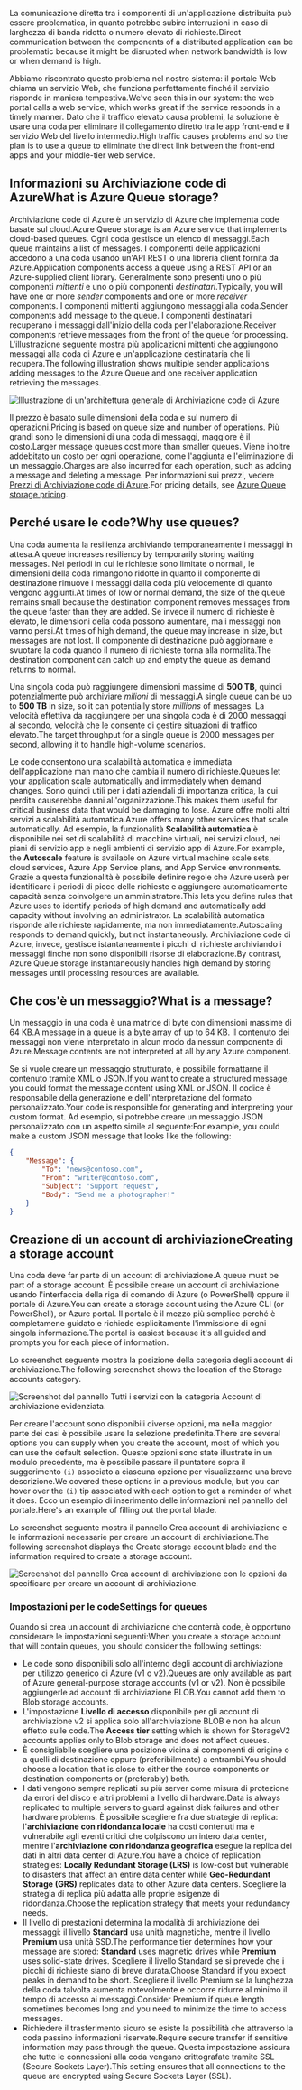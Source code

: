 <span data-ttu-id="646fa-101">La comunicazione diretta tra i componenti di un'applicazione distribuita può essere problematica, in quanto potrebbe subire interruzioni in caso di larghezza di banda ridotta o numero elevato di richieste.</span><span class="sxs-lookup"><span data-stu-id="646fa-101">Direct communication between the components of a distributed application can be problematic because it might be disrupted when network bandwidth is low or when demand is high.</span></span>

<span data-ttu-id="646fa-102">Abbiamo riscontrato questo problema nel nostro sistema: il portale Web chiama un servizio Web, che funziona perfettamente finché il servizio risponde in maniera tempestiva.</span><span class="sxs-lookup"><span data-stu-id="646fa-102">We've seen this in our system: the web portal calls a web service, which works great if the service responds in a timely manner.</span></span> <span data-ttu-id="646fa-103">Dato che il traffico elevato causa problemi, la soluzione è usare una coda per eliminare il collegamento diretto tra le app front-end e il servizio Web del livello intermedio.</span><span class="sxs-lookup"><span data-stu-id="646fa-103">High traffic causes problems and so the plan is to use a queue to eliminate the direct link between the front-end apps and your middle-tier web service.</span></span>

## <a name="what-is-azure-queue-storage"></a><span data-ttu-id="646fa-104">Informazioni su Archiviazione code di Azure</span><span class="sxs-lookup"><span data-stu-id="646fa-104">What is Azure Queue storage?</span></span>

<span data-ttu-id="646fa-105">Archiviazione code di Azure è un servizio di Azure che implementa code basate sul cloud.</span><span class="sxs-lookup"><span data-stu-id="646fa-105">Azure Queue storage is an Azure service that implements cloud-based queues.</span></span> <span data-ttu-id="646fa-106">Ogni coda gestisce un elenco di messaggi.</span><span class="sxs-lookup"><span data-stu-id="646fa-106">Each queue maintains a list of messages.</span></span> <span data-ttu-id="646fa-107">I componenti delle applicazioni accedono a una coda usando un'API REST o una libreria client fornita da Azure.</span><span class="sxs-lookup"><span data-stu-id="646fa-107">Application components access a queue using a REST API or an Azure-supplied client library.</span></span> <span data-ttu-id="646fa-108">Generalmente sono presenti uno o più componenti _mittenti_ e uno o più componenti _destinatari_.</span><span class="sxs-lookup"><span data-stu-id="646fa-108">Typically, you will have one or more _sender_ components and one or more _receiver_ components.</span></span> <span data-ttu-id="646fa-109">I componenti mittenti aggiungono messaggi alla coda.</span><span class="sxs-lookup"><span data-stu-id="646fa-109">Sender components add message to the queue.</span></span> <span data-ttu-id="646fa-110">I componenti destinatari recuperano i messaggi dall'inizio della coda per l'elaborazione.</span><span class="sxs-lookup"><span data-stu-id="646fa-110">Receiver components retrieve messages from the front of the queue for processing.</span></span> <span data-ttu-id="646fa-111">L'illustrazione seguente mostra più applicazioni mittenti che aggiungono messaggi alla coda di Azure e un'applicazione destinataria che li recupera.</span><span class="sxs-lookup"><span data-stu-id="646fa-111">The following illustration shows multiple sender applications adding messages to the Azure Queue and one receiver application retrieving the messages.</span></span>

![Illustrazione di un'architettura generale di Archiviazione code di Azure](../media/2-queue-overview.png)

<span data-ttu-id="646fa-113">Il prezzo è basato sulle dimensioni della coda e sul numero di operazioni.</span><span class="sxs-lookup"><span data-stu-id="646fa-113">Pricing is based on queue size and number of operations.</span></span> <span data-ttu-id="646fa-114">Più grandi sono le dimensioni di una coda di messaggi, maggiore è il costo.</span><span class="sxs-lookup"><span data-stu-id="646fa-114">Larger message queues cost more than smaller queues.</span></span> <span data-ttu-id="646fa-115">Viene inoltre addebitato un costo per ogni operazione, come l'aggiunta e l'eliminazione di un messaggio.</span><span class="sxs-lookup"><span data-stu-id="646fa-115">Charges are also incurred for each operation, such as adding a message and deleting a message.</span></span> <span data-ttu-id="646fa-116">Per informazioni sui prezzi, vedere [Prezzi di Archiviazione code di Azure](https://azure.microsoft.com/pricing/details/storage/queues/).</span><span class="sxs-lookup"><span data-stu-id="646fa-116">For pricing details, see [Azure Queue storage pricing](https://azure.microsoft.com/pricing/details/storage/queues/).</span></span>

## <a name="why-use-queues"></a><span data-ttu-id="646fa-117">Perché usare le code?</span><span class="sxs-lookup"><span data-stu-id="646fa-117">Why use queues?</span></span>

<span data-ttu-id="646fa-118">Una coda aumenta la resilienza archiviando temporaneamente i messaggi in attesa.</span><span class="sxs-lookup"><span data-stu-id="646fa-118">A queue increases resiliency by temporarily storing waiting messages.</span></span> <span data-ttu-id="646fa-119">Nei periodi in cui le richieste sono limitate o normali, le dimensioni della coda rimangono ridotte in quanto il componente di destinazione rimuove i messaggi dalla coda più velocemente di quanto vengono aggiunti.</span><span class="sxs-lookup"><span data-stu-id="646fa-119">At times of low or normal demand, the size of the queue remains small because the destination component removes messages from the queue faster than they are added.</span></span> <span data-ttu-id="646fa-120">Se invece il numero di richieste è elevato, le dimensioni della coda possono aumentare, ma i messaggi non vanno persi.</span><span class="sxs-lookup"><span data-stu-id="646fa-120">At times of high demand, the queue may increase in size, but messages are not lost.</span></span> <span data-ttu-id="646fa-121">Il componente di destinazione può aggiornare e svuotare la coda quando il numero di richieste torna alla normalità.</span><span class="sxs-lookup"><span data-stu-id="646fa-121">The destination component can catch up and empty the queue as demand returns to normal.</span></span>

<span data-ttu-id="646fa-122">Una singola coda può raggiungere dimensioni massime di **500 TB**, quindi potenzialmente può archiviare _milioni_ di messaggi.</span><span class="sxs-lookup"><span data-stu-id="646fa-122">A single queue can be up to **500 TB** in size, so it can potentially store _millions_ of messages.</span></span> <span data-ttu-id="646fa-123">La velocità effettiva da raggiungere per una singola coda è di 2000 messaggi al secondo, velocità che le consente di gestire situazioni di traffico elevato.</span><span class="sxs-lookup"><span data-stu-id="646fa-123">The target throughput for a single queue is 2000 messages per second, allowing it to handle high-volume scenarios.</span></span>

<span data-ttu-id="646fa-124">Le code consentono una scalabilità automatica e immediata dell'applicazione man mano che cambia il numero di richieste.</span><span class="sxs-lookup"><span data-stu-id="646fa-124">Queues let your application scale automatically and immediately when demand changes.</span></span> <span data-ttu-id="646fa-125">Sono quindi utili per i dati aziendali di importanza critica, la cui perdita causerebbe danni all'organizzazione.</span><span class="sxs-lookup"><span data-stu-id="646fa-125">This makes them useful for critical business data that would be damaging to lose.</span></span> <span data-ttu-id="646fa-126">Azure offre molti altri servizi a scalabilità automatica.</span><span class="sxs-lookup"><span data-stu-id="646fa-126">Azure offers many other services that scale automatically.</span></span> <span data-ttu-id="646fa-127">Ad esempio, la funzionalità **Scalabilità automatica** è disponibile nei set di scalabilità di macchine virtuali, nei servizi cloud, nei piani di servizio app e negli ambienti di servizio app di Azure.</span><span class="sxs-lookup"><span data-stu-id="646fa-127">For example, the **Autoscale** feature is available on Azure virtual machine scale sets, cloud services, Azure App Service plans, and App Service environments.</span></span> <span data-ttu-id="646fa-128">Grazie a questa funzionalità è possibile definire regole che Azure userà per identificare i periodi di picco delle richieste e aggiungere automaticamente capacità senza coinvolgere un amministratore.</span><span class="sxs-lookup"><span data-stu-id="646fa-128">This lets you define rules that Azure uses to identify periods of high demand and automatically add capacity without involving an administrator.</span></span> <span data-ttu-id="646fa-129">La scalabilità automatica risponde alle richieste rapidamente, ma non immediatamente.</span><span class="sxs-lookup"><span data-stu-id="646fa-129">Autoscaling responds to demand quickly, but not instantaneously.</span></span> <span data-ttu-id="646fa-130">Archiviazione code di Azure, invece, gestisce istantaneamente i picchi di richieste archiviando i messaggi finché non sono disponibili risorse di elaborazione.</span><span class="sxs-lookup"><span data-stu-id="646fa-130">By contrast, Azure Queue storage instantaneously handles high demand by storing messages until processing resources are available.</span></span>

## <a name="what-is-a-message"></a><span data-ttu-id="646fa-131">Che cos'è un messaggio?</span><span class="sxs-lookup"><span data-stu-id="646fa-131">What is a message?</span></span>

<span data-ttu-id="646fa-132">Un messaggio in una coda è una matrice di byte con dimensioni massime di 64 KB.</span><span class="sxs-lookup"><span data-stu-id="646fa-132">A message in a queue is a byte array of up to 64 KB.</span></span> <span data-ttu-id="646fa-133">Il contenuto dei messaggi non viene interpretato in alcun modo da nessun componente di Azure.</span><span class="sxs-lookup"><span data-stu-id="646fa-133">Message contents are not interpreted at all by any Azure component.</span></span>

<span data-ttu-id="646fa-134">Se si vuole creare un messaggio strutturato, è possibile formattarne il contenuto tramite XML o JSON.</span><span class="sxs-lookup"><span data-stu-id="646fa-134">If you want to create a structured message, you could format the message content using XML or JSON.</span></span> <span data-ttu-id="646fa-135">Il codice è responsabile della generazione e dell'interpretazione del formato personalizzato.</span><span class="sxs-lookup"><span data-stu-id="646fa-135">Your code is responsible for generating and interpreting your custom format.</span></span> <span data-ttu-id="646fa-136">Ad esempio, si potrebbe creare un messaggio JSON personalizzato con un aspetto simile al seguente:</span><span class="sxs-lookup"><span data-stu-id="646fa-136">For example, you could make a custom JSON message that looks like the following:</span></span>

```json
{
    "Message": {
        "To": "news@contoso.com",
        "From": "writer@contoso.com",
        "Subject": "Support request",
        "Body": "Send me a photographer!"
    }
}
```

## <a name="creating-a-storage-account"></a><span data-ttu-id="646fa-137">Creazione di un account di archiviazione</span><span class="sxs-lookup"><span data-stu-id="646fa-137">Creating a storage account</span></span>

<span data-ttu-id="646fa-138">Una coda deve far parte di un account di archiviazione.</span><span class="sxs-lookup"><span data-stu-id="646fa-138">A queue must be part of a storage account.</span></span> <span data-ttu-id="646fa-139">È possibile creare un account di archiviazione usando l'interfaccia della riga di comando di Azure (o PowerShell) oppure il portale di Azure.</span><span class="sxs-lookup"><span data-stu-id="646fa-139">You can create a storage account using the Azure CLI (or PowerShell), or Azure portal.</span></span> <span data-ttu-id="646fa-140">Il portale è il mezzo più semplice perché è completamene guidato e richiede esplicitamente l'immissione di ogni singola informazione.</span><span class="sxs-lookup"><span data-stu-id="646fa-140">The portal is easiest because it's all guided and prompts you for each piece of information.</span></span> 

<span data-ttu-id="646fa-141">Lo screenshot seguente mostra la posizione della categoria degli account di archiviazione.</span><span class="sxs-lookup"><span data-stu-id="646fa-141">The following screenshot shows the location of the Storage accounts category.</span></span>

![Screenshot del pannello Tutti i servizi con la categoria Account di archiviazione evidenziata.](../media/2-create-storage-account-1.png)

<span data-ttu-id="646fa-143">Per creare l'account sono disponibili diverse opzioni, ma nella maggior parte dei casi è possibile usare la selezione predefinita.</span><span class="sxs-lookup"><span data-stu-id="646fa-143">There are several options you can supply when you create the account, most of which you can use the default selection.</span></span> <span data-ttu-id="646fa-144">Queste opzioni sono state illustrate in un modulo precedente, ma è possibile passare il puntatore sopra il suggerimento `(i)` associato a ciascuna opzione per visualizzarne una breve descrizione.</span><span class="sxs-lookup"><span data-stu-id="646fa-144">We covered these options in a previous module, but you can hover over the `(i)` tip associated with each option to get a reminder of what it does.</span></span> <span data-ttu-id="646fa-145">Ecco un esempio di inserimento delle informazioni nel pannello del portale.</span><span class="sxs-lookup"><span data-stu-id="646fa-145">Here's an example of filling out the portal blade.</span></span>

<span data-ttu-id="646fa-146">Lo screenshot seguente mostra il pannello Crea account di archiviazione e le informazioni necessarie per creare un account di archiviazione.</span><span class="sxs-lookup"><span data-stu-id="646fa-146">The following screenshot displays the Create storage account blade and the information required to create a storage account.</span></span>

![Screenshot del pannello Crea account di archiviazione con le opzioni da specificare per creare un account di archiviazione.](../media/2-create-storage-account-2.png)

### <a name="settings-for-queues"></a><span data-ttu-id="646fa-148">Impostazioni per le code</span><span class="sxs-lookup"><span data-stu-id="646fa-148">Settings for queues</span></span>
<span data-ttu-id="646fa-149">Quando si crea un account di archiviazione che conterrà code, è opportuno considerare le impostazioni seguenti:</span><span class="sxs-lookup"><span data-stu-id="646fa-149">When you create a storage account that will contain queues, you should consider the following settings:</span></span>

- <span data-ttu-id="646fa-150">Le code sono disponibili solo all'interno degli account di archiviazione per utilizzo generico di Azure (v1 o v2).</span><span class="sxs-lookup"><span data-stu-id="646fa-150">Queues are only available as part of Azure general-purpose storage accounts (v1 or v2).</span></span> <span data-ttu-id="646fa-151">Non è possibile aggiungerle ad account di archiviazione BLOB.</span><span class="sxs-lookup"><span data-stu-id="646fa-151">You cannot add them to Blob storage accounts.</span></span>
- <span data-ttu-id="646fa-152">L'impostazione **Livello di accesso** disponibile per gli account di archiviazione v2 si applica solo all'archiviazione BLOB e non ha alcun effetto sulle code.</span><span class="sxs-lookup"><span data-stu-id="646fa-152">The **Access tier** setting which is shown for StorageV2 accounts applies only to Blob storage and does not affect queues.</span></span>
- <span data-ttu-id="646fa-153">È consigliabile scegliere una posizione vicina ai componenti di origine o a quelli di destinazione oppure (preferibilmente) a entrambi.</span><span class="sxs-lookup"><span data-stu-id="646fa-153">You should choose a location that is close to either the source components or destination components or (preferably) both.</span></span>
- <span data-ttu-id="646fa-154">I dati vengono sempre replicati su più server come misura di protezione da errori del disco e altri problemi a livello di hardware.</span><span class="sxs-lookup"><span data-stu-id="646fa-154">Data is always replicated to multiple servers to guard against disk failures and other hardware problems.</span></span> <span data-ttu-id="646fa-155">È possibile scegliere fra due strategie di replica: l'**archiviazione con ridondanza locale** ha costi contenuti ma è vulnerabile agli eventi critici che colpiscono un intero data center, mentre l'**archiviazione con ridondanza geografica** esegue la replica dei dati in altri data center di Azure.</span><span class="sxs-lookup"><span data-stu-id="646fa-155">You have a choice of replication strategies: **Locally Redundant Storage (LRS)** is low-cost but vulnerable to disasters that affect an entire data center while **Geo-Redundant Storage (GRS)** replicates data to other Azure data centers.</span></span> <span data-ttu-id="646fa-156">Scegliere la strategia di replica più adatta alle proprie esigenze di ridondanza.</span><span class="sxs-lookup"><span data-stu-id="646fa-156">Choose the replication strategy that meets your redundancy needs.</span></span>
- <span data-ttu-id="646fa-157">Il livello di prestazioni determina la modalità di archiviazione dei messaggi: il livello **Standard** usa unità magnetiche, mentre il livello **Premium** usa unità SSD.</span><span class="sxs-lookup"><span data-stu-id="646fa-157">The performance tier determines how your message are stored: **Standard** uses magnetic drives while **Premium** uses solid-state drives.</span></span> <span data-ttu-id="646fa-158">Scegliere il livello Standard se si prevede che i picchi di richieste siano di breve durata.</span><span class="sxs-lookup"><span data-stu-id="646fa-158">Choose Standard if you expect peaks in demand to be short.</span></span> <span data-ttu-id="646fa-159">Scegliere il livello Premium se la lunghezza della coda talvolta aumenta notevolmente e occorre ridurre al minimo il tempo di accesso ai messaggi.</span><span class="sxs-lookup"><span data-stu-id="646fa-159">Consider Premium if queue length sometimes becomes long and you need to minimize the time to access messages.</span></span>
- <span data-ttu-id="646fa-160">Richiedere il trasferimento sicuro se esiste la possibilità che attraverso la coda passino informazioni riservate.</span><span class="sxs-lookup"><span data-stu-id="646fa-160">Require secure transfer if sensitive information may pass through the queue.</span></span> <span data-ttu-id="646fa-161">Questa impostazione assicura che tutte le connessioni alla coda vengano crittografate tramite SSL (Secure Sockets Layer).</span><span class="sxs-lookup"><span data-stu-id="646fa-161">This setting ensures that all connections to the queue are encrypted using Secure Sockets Layer (SSL).</span></span>